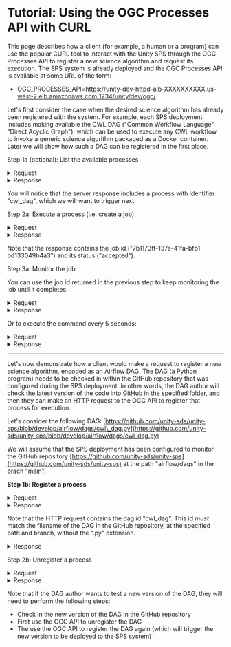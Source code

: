 # Tutorial: Using the OGC Processes API with CURL

This page describes how a client (for example, a human or a program) can use the popular CURL tool to interact with the Unity SPS through the OGC Processes API to register a new science algorithm and request its execution. The SPS system is already deployed and the OGC Processes API is available at some URL of the form:&#x20;

* OGC\_PROCESSES\_API=https://unity-dev-httpd-alb-XXXXXXXXXX.us-west-2.elb.amazonaws.com:1234/unity/dev/ogc/

Let's first consider the case when the desired science algorithm has already been registered with the system. For example, each SPS deployment includes making available the CWL DAG ("Common Workflow Language" "Direct Acyclic Graph"), which can be used to execute any CWL workflow to invoke a generic science algorithm packaged as a Docker container. Later we will show how such a DAG can be registered in the first place.

Step 1a (optional): List the available processes



<details>

<summary>Request</summary>

curl -k -X GET "${OGC\_PROCESSES\_API}/processes" | jq

</details>

<details>

<summary>Response</summary>

{

&#x20; "processes": \[

&#x20;   {

&#x20;     "title": "Generic CWL Process",

&#x20;     "description": "This process executes any CWL workflow.",

&#x20;     "keywords": null,

&#x20;     "metadata": null,

&#x20;     "id": "cwl\_dag",

&#x20;     "version": "1.0.0",

&#x20;     "jobControlOptions": \[

&#x20;       "async-execute"

&#x20;     ],

&#x20;     "links": null

&#x20;   },

&#x20;   {

&#x20;     "title": "Karpenter Test Process",

&#x20;     "description": "This process tests Karpenter node provisioning with different instance types.",

&#x20;     "keywords": null,

&#x20;     "metadata": null,

&#x20;     "id": "karpenter\_test",

&#x20;     "version": "1.0.0",

&#x20;     "jobControlOptions": \[

&#x20;       "async-execute"

&#x20;     ],

&#x20;     "links": null

&#x20;   },

&#x20;   {

&#x20;     "title": "SBG Preprocess CWL Workflow",

&#x20;     "description": "This process executes the SBG Preprocess Workflow using CWL.",

&#x20;     "keywords": null,

&#x20;     "metadata": null,

&#x20;     "id": "sbg\_preprocess\_cwl\_dag",

&#x20;     "version": "1.0.0",

&#x20;     "jobControlOptions": \[

&#x20;       "async-execute"

&#x20;     ],

&#x20;     "links": null

&#x20;   }

&#x20; ],

&#x20; "links": \[]

}

</details>

You will notice that the server response includes a process with identifier "cwl\_dag", which we will want to trigger next.

Step 2a: Execute a process (i.e. create a job)

<details>

<summary>Request</summary>

&#x20;curl -s -X POST "${OGC\_PROCESSES\_API}/processes/cwl\_dag/execution" \\

-H "Content-Type: application/json" \\

-H "Prefer: respond-async" \\

\--data-binary @- << EOF | jq '.'

{

&#x20; "inputs": {

&#x20;   "cwl\_workflow": "https://raw.githubusercontent.com/unity-sds/sbg-workflows/main/preprocess/sbg-preprocess-workflow.cwl",

&#x20;   "cwl\_args": "https://raw.githubusercontent.com/unity-sds/sbg-workflows/main/preprocess/sbg-preprocess-workflow.dev.yml",

&#x20;   "request\_instance\_type": "r7i.xlarge",

&#x20;   "request\_storage": "10Gi"&#x20;

&#x20; },

&#x20; "outputs": {

&#x20;   "result": {

&#x20;     "transmissionMode": "reference"

&#x20;   }

&#x20; }

}

EOF

</details>

<details>

<summary>Response</summary>

\[

&#x20; \[

&#x20;   "process\_id",

&#x20;   "cwl\_dag"

&#x20; ],

&#x20; \[

&#x20;   "type",

&#x20;   "process"

&#x20; ],

&#x20; \[

&#x20;   "job\_id",

&#x20;   "7b1173ff-137e-41fa-bfb1-bd133049b4a3"

&#x20; ],

&#x20; \[

&#x20;   "status",

&#x20;   "accepted"

&#x20; ],

&#x20; \[

&#x20;   "message",

&#x20;   null

&#x20; ],

&#x20; \[

&#x20;   "exception",

&#x20;   null

&#x20; ],

&#x20; \[

&#x20;   "created",

&#x20;   "2025-01-29T20:33:05.521710"

&#x20; ],

&#x20; \[

&#x20;   "started",

&#x20;   null

&#x20; ],

&#x20; \[

&#x20;   "finished",

&#x20;   null

&#x20; ],

&#x20; \[

&#x20;   "updated",

&#x20;   "2025-01-29T20:33:05.521715"

&#x20; ],

&#x20; \[

&#x20;   "progress",

&#x20;   null

&#x20; ],

&#x20; \[

&#x20;   "links",

&#x20;   null

&#x20; ]

]

</details>

Note that the response contains the job id ("7b1173ff-137e-41fa-bfb1-bd133049b4a3") and its status ("accepted").&#x20;

Step 3a: Monitor the job

You can use the job id returned in the previous step to keep monitoring the job until it completes.

<details>

<summary>Request</summary>

JOB\_ID=7b1173ff-137e-41fa-bfb1-bd133049b4a3

curl "${OGC\_PROCESSES\_API}/jobs/${JOB\_ID}"

</details>

<details>

<summary>Response</summary>

{

&#x20; "processID": "cwl\_dag",

&#x20; "type": "process",

&#x20; "jobID": "7b1173ff-137e-41fa-bfb1-bd133049b4a3",

&#x20; "status": "running",

&#x20; "message": null,

&#x20; "exception": null,

&#x20; "created": "2025-01-29T20:33:05.521710Z",

&#x20; "started": null,

&#x20; "finished": null,

&#x20; "updated": "2025-01-29T20:41:47.598612Z",

&#x20; "progress": null,

&#x20; "links": null

}

</details>

Or to execute the command every 5 seconds:

<details>

<summary>Request</summary>

watch -n 5 "curl -s "${OGC\_PROCESSES\_API}/jobs/${JOB\_ID}" | jq"

</details>

<details>

<summary>Response</summary>

{

&#x20; "processID": "cwl\_dag",

&#x20; "type": "process",

&#x20; "jobID": "7b1173ff-137e-41fa-bfb1-bd133049b4a3",

&#x20; "status": "successful",

&#x20; "message": null,

&#x20; "exception": null,

&#x20; "created": "2025-01-29T20:33:05.521710Z",

&#x20; "started": null,

&#x20; "finished": "2025-01-29T20:48:11.943940Z",

&#x20; "updated": "2025-01-29T20:58:31.094170Z",

&#x20; "progress": null,

&#x20; "links": null

}

</details>

***

Let's now demonstrate how a client would make a request to register a new science algorithm, encoded as an Airflow DAG. The DAG (a Python program) needs to be checked in within the GitHub repository that was configured during the SPS deployment. In other words, the DAG author will check the latest version of the code into GitHub in the specified folder, and then they can make an HTTP request to the OGC API to register that process for execution.&#x20;

Let's consider the following DAG: [https://github.com/unity-sds/unity-sps/blob/develop/airflow/dags/cwl\_dag.py](https://github.com/unity-sds/unity-sps/blob/develop/airflow/dags/cwl_dag.py)

We will assume that the SPS deployment has been configured to monitor the GitHub repository [https://github.com/unity-sds/unity-sps](https://github.com/unity-sds/unity-sps) at the path "airflow/dags" in the brach "main".

**Step 1b: Register a process**

<details>

<summary>Request</summary>

curl -k -v -X POST -H "Expect:" -H "Content-Type: application/json; charset=utf-8" --data-binary @"./cwl\_dag.json" "${OGC\_PROCESSES\_API}/processes"

</details>

<details>

<summary>Response</summary>

< HTTP/1.1 201 Created

< Date: Thu, 30 Jan 2025 15:06:26 GMT

< Content-Length: 37

< Connection: keep-alive

< Server: uvicorn

Process cwl\_dag deployed successfully%       &#x20;

</details>



Note that the HTTP request contains the dag id "cwl\_dag". This id _must_ match the filename of the DAG in the GitHub repository, at the specified path and branch, without the ".py" extension.

<details>

<summary>Response</summary>

< HTTP/1.1 201 Created

< Date: Thu, 30 Jan 2025 11:55:45 GMT

< Content-Length: 37

< Connection: keep-alive

< Server: uvicorn



Process cwl\_dag deployed successfully%                &#x20;

</details>

Step 2b: Unregister a process

<details>

<summary>Request</summary>

curl -kv -X DELETE -H "Content-Type: application/json; charset=utf-8" "${OGC\_PROCESSES\_API}/processes/cwl\_dag"

</details>

<details>

<summary>Response</summary>

< HTTP/1.1 204 No Content

< Date: Thu, 30 Jan 2025 15:05:34 GMT

< Connection: keep-alive

< Server: uvicorn

</details>

Note that if the DAG author wants to test a new version of the DAG, they will need to perform the following steps:

* Check in the new version of the DAG in the GitHub repository
* First use the OGC API to unregister the DAG
* The use the OGC API to register the DAG again (which will trigger the new version to be deployed to the SPS system)
